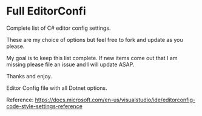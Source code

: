 # Full EditorConfi

Complete list of C# editor config settings. 

These are my choice of options but feel free to fork and update as you please.

My goal is to keep this list complete.  If new items come out that I am missing please file an issue and I will update ASAP.

Thanks and enjoy.

Editor Config file with all Dotnet options. 

Reference:
https://docs.microsoft.com/en-us/visualstudio/ide/editorconfig-code-style-settings-reference


